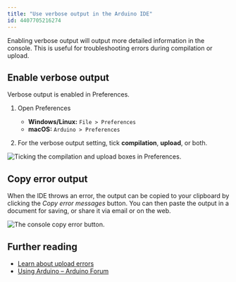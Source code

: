 ```yaml
---
title: "Use verbose output in the Arduino IDE"
id: 4407705216274
---
```


Enabling verbose output will output more detailed information in the console. This is useful for troubleshooting errors during compilation or upload.

## Enable verbose output

Verbose output is enabled in Preferences.

1. Open Preferences
   - **Windows/Linux:** `File > Preferences`
   - **macOS:** `Arduino > Preferences`

2. For the verbose output setting, tick **compilation**, **upload**, or both.

![Ticking the compilation and upload boxes in Preferences.](img/IDE-preferences-verbose-output.png)

## Copy error output

When the IDE throws an error, the output can be copied to your clipboard by clicking the _Copy error messages_ button. You can then paste the output in a document for saving, or share it via email or on the web.

![The console copy error button.](img/IDE-error-copy.png)

## Further reading

- [Learn about upload errors](https://support.arduino.cc/hc/en-us/articles/4403365313810-Errors-when-uploading-a-sketch)
- [Using Arduino – Arduino Forum](https://forum.arduino.cc/c/using-arduino/6)

